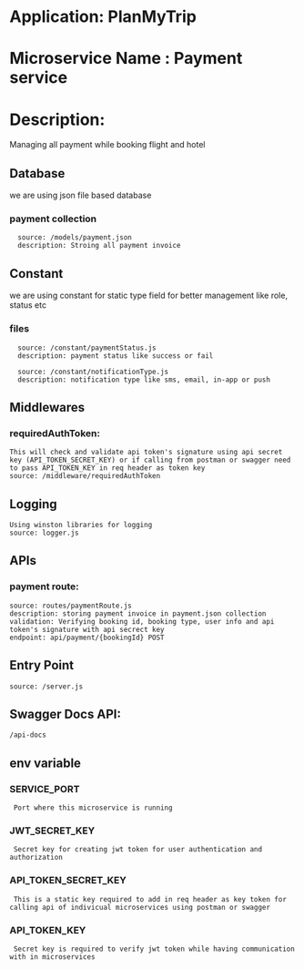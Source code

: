 # Application: PlanMyTrip

# Microservice Name : Payment service
# Description:
   Managing all payment while booking flight and hotel

## Database
   we are using json file based database        
   ### payment collection
      source: /models/payment.json
      description: Stroing all payment invoice 

## Constant
   we are using constant for static type field for better management like role, status etc
   ### files
      source: /constant/paymentStatus.js
      description: payment status like success or fail

      source: /constant/notificationType.js
      description: notification type like sms, email, in-app or push

## Middlewares
  ### requiredAuthToken:
    This will check and validate api token's signature using api secret key (API_TOKEN_SECRET_KEY) or if calling from postman or swagger need to pass API_TOKEN_KEY in req header as token key
    source: /middleware/requiredAuthToken

## Logging  
    Using winston libraries for logging 
    source: logger.js

## APIs
  ### payment route:
    source: routes/paymentRoute.js
    description: storing payment invoice in payment.json collection
    validation: Verifying booking id, booking type, user info and api token's signature with api secrect key
    endpoint: api/payment/{bookingId} POST 

## Entry Point
    source: /server.js

## Swagger Docs API: 
    /api-docs

## env variable
  ### SERVICE_PORT 
     Port where this microservice is running
  ### JWT_SECRET_KEY
     Secret key for creating jwt token for user authentication and authorization
  ### API_TOKEN_SECRET_KEY
     This is a static key required to add in req header as key token for calling api of indivicual microservices using postman or swagger 
  ### API_TOKEN_KEY
     Secret key is required to verify jwt token while having communication with in microservices